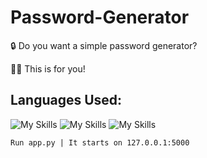 # Password-Generator

🔒 Do you want a simple password generator?

🫴🏻 This is for you!

<h2> Languages Used: </h2>

![My Skills](https://skillicons.dev/icons?i=html)
![My Skills](https://skillicons.dev/icons?i=css)
![My Skills](https://skillicons.dev/icons?i=python)

```Run app.py | It starts on 127.0.0.1:5000```
